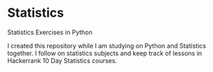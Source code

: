 # Statistics
Statistics Exercises in Python

I created this repository while I am studying on Python and Statistics together.
I follow on statistics subjects and keep track of lessons in Hackerrank 10 Day Statistics courses.
